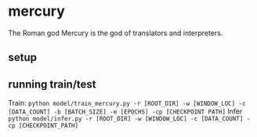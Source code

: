 # mercury

The Roman god Mercury is the god of translators and interpreters.

## setup


## running train/test

Train: `python model/train_mercury.py -r [ROOT_DIR] -w [WINDOW_LOC] -c [DATA_COUNT] -b [BATCH_SIZE] -e [EPOCHS] -cp [CHECKPOINT PATH]`
Infer `python model/infer.py -r [ROOT_DIR] -w [WINDOW_LOC] -c [DATA_COUNT] -cp [CHECKPOINT_PATH]`